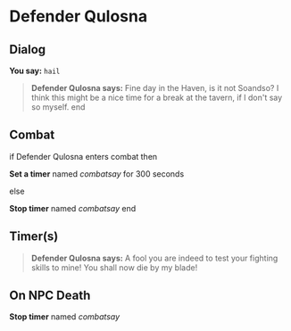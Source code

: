 # Defender Qulosna
## Dialog

**You say:** `hail`



>**Defender Qulosna says:** Fine day in the Haven, is it not Soandso? I think this might be a nice time for a break at the tavern, if I don't say so myself.
end

## Combat

if Defender Qulosna enters combat  then


**Set a timer** named *combatsay* for 300 seconds

else


**Stop timer** named *combatsay*
end

## Timer(s)

>**Defender Qulosna says:** A fool you are indeed to test your fighting skills to mine!  You shall now die by my blade!
## On NPC Death

**Stop timer** named *combatsay*